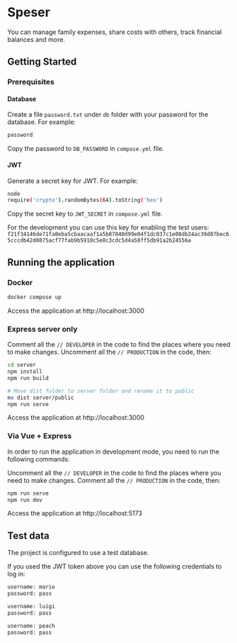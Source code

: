 # Speser

You can manage family expenses, share costs with others, track financial balances and more.

## Getting Started

### Prerequisites

#### Database
Create a file `password.txt` under `db` folder with your password for the database. For example:

```bash
password
```

Copy the password to `DB_PASSWORD` in `compose.yml` file.

#### JWT
Generate a secret key for JWT. For example:

```bash
node
require('crypto').randomBytes(64).toString('hex')
```

Copy the secret key to `JWT_SECRET` in `compose.yml` file.

For the development you can use this key for enabling the test users: `f21f34146de71fa0eba5cbaacaaf1a5b87040d99e04f1dc037c1e08db24ac39d07bec65cccdb42d0875acf77fab9b5910c5e8c3cdc5d4a58ff5db91a2b24556a`


## Running the application

### Docker

```bash
docker compose up
```

Access the application at http://localhost:3000

### Express server only

Comment all the `// DEVELOPER` in the code to find the places where you need to make changes.
Uncomment all the `// PRODUCTION` in the code, then:

```bash
cd server
npm install
npm run build

# Move dist folder to server folder and rename it to public
mv dist server/public
npm run serve
```
Access the application at http://localhost:3000

### Via Vue + Express

In order to run the application in development mode, you need to run the following commands:

Uncomment all the `// DEVELOPER` in the code to find the places where you need to make changes.
Comment all the `// PRODUCTION` in the code, then:

```bash
npm run serve
npm run dev
```

Access the application at http://localhost:5173

## Test data

The project is configured to use a test database. 

If you used the JWT token above you can use the following credentials to log in:

```bash
username: mario
password: pass

username: luigi
password: pass

username: peach
password: pass
```